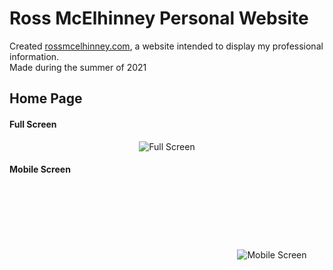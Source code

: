 # Ross McElhinney Personal Website

Created [rossmcelhinney.com](https://rossmcelhinney.com), a website intended to display my professional information.
<br>
Made during the summer of 2021

## Home Page

<h4>Full Screen</h4>
<p style="text-align: center; margin: auto; width=30vw">
  <img src="https://user-images.githubusercontent.com/56897582/129221055-6208fee6-f944-48ac-9219-e1f32038474c.PNG" title="Full Screen">
</p>
<h4>Mobile Screen</h4>
<p style="text-align: center; margin-top: 3vh;  margin-left: 35vw; width=10vw">
  <img src="https://user-images.githubusercontent.com/56897582/129223686-5b04731b-9486-4a2a-8479-2151aa869422.PNG" title="Mobile Screen">
</p>
